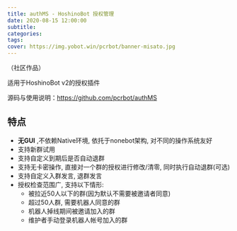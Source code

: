 ```yaml
---
title: authMS - HoshinoBot 授权管理
date: 2020-08-15 12:00:00
subtitle:
categories:
tags:
cover: https://img.yobot.win/pcrbot/banner-misato.jpg
---
```


（社区作品）

适用于HoshinoBot v2的授权插件

源码与使用说明：<https://github.com/pcrbot/authMS>

## 特点

* **无GUI** ,不依赖Native环境, 依托于nonebot架构, 对不同的操作系统友好
* 支持新群试用
* 支持自定义到期后是否自动退群
* 支持无卡密操作, 直接对一个群的授权进行修改/清零, 同时执行自动退群(可选)
* 支持自定义入群发言, 退群发言
* 授权检查范围广, 支持以下情形:
  * 被拉近50人以下的群(因为默认不需要被邀请者同意)
  * 超过50人群, 需要机器人同意的群
  * 机器人掉线期间被邀请加入的群
  * 维护者手动登录机器人帐号加入的群

